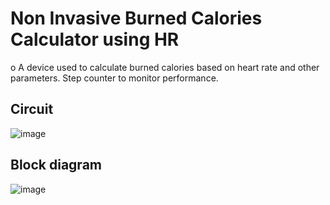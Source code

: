 # Non Invasive Burned Calories Calculator using HR

o	A device used to calculate burned calories based on heart rate and other parameters. Step counter to monitor performance.

## Circuit
![image](https://user-images.githubusercontent.com/61319952/183266446-c701d47c-1b0e-4f90-8c2f-dbfe78a7cec3.png)

## Block diagram
![image](https://user-images.githubusercontent.com/61319952/183266455-d8eefd2f-1abf-4718-a5c9-82fb3452a48e.png)
